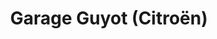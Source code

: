 ---
title: "Garage Guyot (Citroën)"
url: /saint-martin-en-haut/garage-guyot-citroen/
shop: réparation de voitures
---